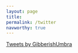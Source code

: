 ```yaml
---
layout: page
title:
permalink: /twitter
navworthy: true
---
```

<a class="twitter-timeline" data-chrome="transparent" data-theme="dark" href="https://twitter.com/GibberishUmbra?ref_src=twsrc%5Etfw">Tweets by GibberishUmbra</a> <script async src="https://platform.twitter.com/widgets.js" charset="utf-8"></script> 